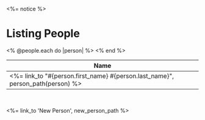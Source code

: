 


<p id="notice"><%= notice %></p>

<h1>Listing People</h1>

<table>
  <thead>
    <tr>
      <th>Name</th>
    </tr>
  </thead>

  <tbody>
    <% @people.each do |person| %>
      <tr>
        <td><%= link_to "#{person.first_name} #{person.last_name}", person_path(person) %></td>
      </tr>
    <% end %>
  </tbody>
</table>

<br>

<%= link_to 'New Person', new_person_path %>


